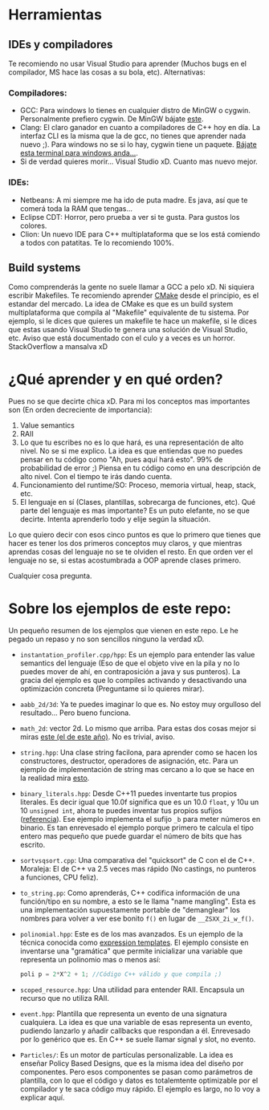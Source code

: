 
# Herramientas

## IDEs y compiladores

Te recomiendo no usar Visual Studio para aprender (Muchos bugs en el compilador, MS hace las cosas a su bola, etc). Alternativas:

### Compiladores:

 - GCC: Para windows lo tienes en cualquier distro de MinGW o cygwin. Personalmente prefiero cygwin. De MinGW bájate [este](http://nuwen.net/mingw.html).
 - Clang: El claro ganador en cuanto a compiladores de C++ hoy en día. La interfaz CLI es la misma que la de gcc, no tienes que aprender nada nuevo ;). 
          Para windows no se si lo hay, cygwin tiene un paquete. [Bájate esta terminal para windows anda...](http://babun.github.io/).
 - Si de verdad quieres morir... Visual Studio xD. Cuanto mas nuevo mejor.

### IDEs:

 - Netbeans: A mi siempre me ha ido de puta madre. Es java, así que te comerá toda la RAM que tengas...
 - Eclipse CDT: Horror, pero prueba a ver si te gusta. Para gustos los colores.
 - Clion: Un nuevo IDE para C++ multiplataforma que se los está comiendo a todos con patatitas. Te lo recomiendo 100%.

## Build systems

Como comprenderás la gente no suele llamar a GCC a pelo xD. Ni siquiera escribir Makefiles. Te recomiendo aprender [CMake](http://www.cmake.org/) desde el principio, es el estandar del mercado.
La idea de CMake es que es un build system multiplataforma que compila al "Makefile" equivalente de tu sistema. Por ejemplo, si le dices que quieres un makefile te hace un makefile, si le dices que estas usando Visual Studio te genera una solución de Visual Studio, etc.
Aviso que está documentado con el culo y a veces es un horror. StackOverflow a mansalva xD

# ¿Qué aprender y en qué orden?

Pues no se que decirte chica xD. Para mi los conceptos mas importantes son (En orden decreciente de importancia):

 1. Value semantics
 2. RAII
 3. Lo que tu escribes no es lo que hará, es una representación de alto nivel.
    No se si me explico. La idea es que entiendas que no puedes pensar en tu código
    como "Ah, pues aquí hará esto". 99% de probabilidad de error ;) Piensa en tu código 
    como en una descripción de alto nivel. Con el tiempo te irás dando cuenta.
 4. Funcionamiento del runtime/SO: Proceso, memoria virtual, heap, stack, etc.
 5. El lenguaje en sí (Clases, plantillas, sobrecarga de funciones, etc). Qué parte del lenguaje
    es mas importante? Es un puto elefante, no se que decirte. Intenta aprenderlo todo y elije según la
    situación.

Lo que quiero decir con esos cinco puntos es que lo primero que tienes que hacer es tener los dos primeros conceptos muy claros,
y que mientras aprendas cosas del lenguaje no se te olviden el resto. En que orden ver el lenguaje no se, si estas acostumbrada
a OOP aprende clases primero.

Cualquier cosa pregunta.

# Sobre los ejemplos de este repo:

Un pequeño resumen de los ejemplos que vienen en este repo. Le he pegado un repaso y no son sencillos ninguno la verdad xD.

 - `instantation_profiler.cpp/hpp`: Es un ejemplo para entender las value semantics del lenguaje (Eso de que el objeto vive en la pila y no lo puedes
   mover de ahí, en contraposición a java y sus punteros). La gracia del ejemplo es que lo compiles activando y desactivando una optimización concreta
   (Preguntame si lo quieres mirar).

 - `aabb_2d/3d`: Ya te puedes imaginar lo que es. No estoy muy orgulloso del resultado... Pero bueno funciona.
 - `math_2d`: vector 2d. Lo mismo que arriba. Para estas dos cosas mejor si miras [este (el de este año)](https://github.com/Manu343726/octopus/blob/master/blocks/manu343726/math/vector.hpp). No es trivial, aviso.
 - `string.hpp`: Una clase string facilona, para aprender como se hacen los constructores, destructor, operadores de asignación, etc.
                 Para un ejemplo de implementación de string mas cercano a lo que se hace en la realidad mira [esto](https://gist.github.com/Manu343726/02287de75bb24f2cef00).
 - `binary_literals.hpp`: Desde C++11 puedes inventarte tus propios literales. Es decir igual que 10.0f significa que es un 10.0 `float`, y 
                          10u un 10 `unsigned int`, ahora te puedes inventar tus propios sufijos ([referencia](http://en.cppreference.com/w/cpp/language/user_literal)). Ese ejemplo implementa el sufijo `_b` para meter números en binario. Es tan enrevesado el ejemplo porque primero te calcula
                          el tipo entero mas pequeño que puede guardar el número de bits que has escrito.
 - `sortvsqsort.cpp`: Una comparativa del "quicksort" de C con el de C++. Moraleja: El de C++ va 2.5 veces mas rápido (No castings, no punteros a funciones, CPU feliz).
 - `to_string.pp`: Como aprenderás, C++ codifica información de una función/tipo en su nombre, a esto se le llama "name mangling". Esta es una implementación
   supuestamente portable de "demanglear" los nombres para volver a ver ese bonito `f()` en lugar de `__ZSXX_2i_w_f()`.

 - `polinomial.hpp`: Este es de los mas avanzados. Es un ejemplo de la técnica conocida como [expression templates](http://en.wikipedia.org/wiki/Expression_templates). El ejemplo consiste en inventarse una "gramática" que permite inicializar una variable que representa un polinomio mas o menos así:

   ```cpp
   poli p = 2*X^2 + 1; //Código C++ válido y que compila ;)
   ```

 - `scoped_resource.hpp`: Una utilidad para entender RAII. Encapsula un recurso que no utiliza RAII.
 - `event.hpp`: Plantilla que representa un evento de una signatura cualquiera. La idea es que una variable de esas representa
   un evento, pudiendo lanzarlo y añadir callbacks que respondan a él. Enrevesado por lo genérico que es. En C++ se suele llamar
   signal y slot, no evento.

 - `Particles/`: Es un motor de partículas personalizable. La idea es enseñar Policy Based Designs, que es la misma idea del diseño por componentes. 
   Pero esos componentes se pasan como parámetros de plantilla, con lo que el código y datos es totalemtente optimizable por el compilador y te saca 
   código muy rápido. El ejemplo es largo, no lo voy a explicar aquí.